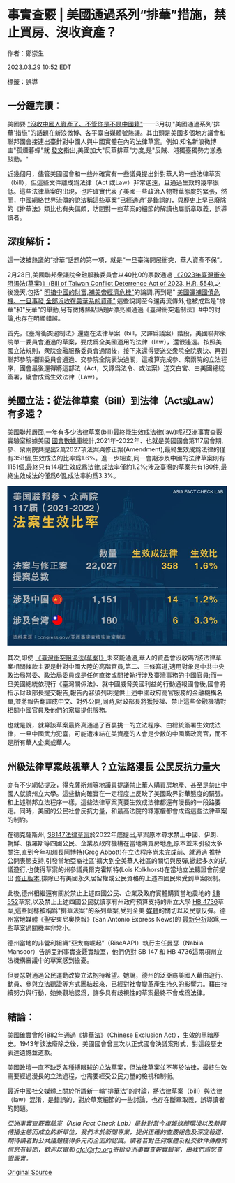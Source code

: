 # 事實查覈 | 美國通過系列“排華”措施，禁止買房、沒收資產？

作者：鄭崇生

2023.03.29 10:52 EDT

標籤：誤導

## 一分鐘完讀：

美國要 ["沒收中國人資產了、不管你是不是中國籍"](https://weibo.com/2963774131/MvqI9DCPi)——3月初,"美國通過系列'排華'措施"的話題在新浪微博、各平臺自媒體號熱議。其由頭是美國多個地方議會和聯邦國會接連出臺針對中國人與中國實體在內的法律草案。例如,知名新浪微博主"孤煙暮蟬"就 [發文](https://weibo.com/2150758415/Mt7avox4w)指出,美國加大"反華排華"力度,是"反賊、港獨臺獨勢力慫恿鼓動。"

近幾個月，儘管美國國會和一些州確實有一些議員提出針對華人的一些法律草案（bill），但這些文件離成爲法律（Act 或Law）非常遙遠，且通過生效的幾率很低。這些法律草案的出現，也許確實代表了美國一些政治人物對華態度的緊張，然而，中國網絡世界流傳的說法稱這些草案“已經通過”是錯誤的，與歷史上早已廢除的《排華法》類比也有失偏頗，坊間對一些草案的細節的解讀也屬斷章取義，誤導讀者。

## 深度解析：

這一波被熱議的“排華”話題的第一項，就是“一旦臺海開展衝突，華人資產不保”。

2月28日,美國聯邦衆議院金融服務委員會以40比0的票數通過 [《2023年臺灣衝突阻遏法(草案)》(Bill of Taiwan Conflict Deterrence Act of 2023, H.R. 554)](https://www.congress.gov/bill/118th-congress/house-bill/554/text),之後幾天,包括" [明搶中國的財富,補美帝經濟危機"](https://weibo.com/2963774131/MvqI9DCPi)的論調,再到是" [美國彌補國債危機、一旦事發,全部沒收在美華系的資產"](https://weibo.com/3945734871/MxhgN8jyN),這些說詞至今還再流傳外,也被成爲是"排華"和"反華"的舉動,另有微博熱點話題#漂亮國通過《臺灣衝突遏制法》#中的討論,也存在明顯錯誤。

首先，《臺灣衝突遏制法》還處在法律草案（bill，又譯爲議案）階段，美國聯邦衆院單一委員會通過的草案，要成爲全美國適用的法律（law），還很遙遠。按照美國立法規則，衆院金融服務委員會過關後，接下來還得要送交衆院全院表決、再到聯邦參院相關委員會通過、交參院全院表決過關，這纔算完成參、衆兩院的立法程序，國會最後還得將這部法（Act，又譯爲法令、或法案）送交白宮、由美國總統簽署，纔會成爲生效法律（Law）。

## 美國立法：從法律草案（Bill）到法律（Act或Law）有多遠？

美國聯邦層面,一年有多少法律草案(bill)最終能生效成法律(law)呢?亞洲事實查覈實驗室根據美國 [國會數據庫](https://www.congress.gov/)統計,2021年-2022年、也就是美國國會第117屆會期,參、衆兩院共提出2萬2027項法案與修正案(Amendment),最終生效成爲法律的僅有358個,生效成法的比率爲1.6%。進一步細查,同一會期涉及中國的法律草案則有1151個,最終只有14項生效成爲法律,成法率僅約1.2%;涉及臺灣的草案共有180件,最終生效成法的僅爲6個,成法率約爲3.3%。

![pic1 簡中.png](images/WAFHQ5X7GO4X5UK2OGDYGVC46E.png)

其次,即使 [《臺灣衝突阻遏法(草案)》](https://www.congress.gov/bill/118th-congress/house-bill/554/text)未來能通過,華人的資產會沒收嗎?該法律草案相關條款主要是針對中國大陸的高階官員,第二、三條寫道,適用對象是中共中央政治局常委、政治局委員或是任何直接或間接執行涉及臺灣事務的中國官員;而一旦美國總統依現行《臺灣關係法》、就中國威脅美國利益的行動通報國會後,國會將指示財政部長提交報告,報告內容須列明提供上述中國政府高官服務的金融機構名單,並將報告翻譯成中文、對外公開,同時,財政部長將獲授權、禁止這些金融機構對相關中國官員及他們的家屬提供服務。

也就是說，就算該草案最終真通過了百裏挑一的立法程序、由總統簽署生效成法律，一旦中國武力犯臺，可能遭凍結在美資產的人會是少數的中國黨政高官，而不是所有華人企業或華人。

## 州級法律草案歧視華人？立法路漫長 公民反抗力量大

亦有不少網帖提及，得克薩斯州等地議員提議禁止華人購買房地產、甚至是禁止中國人就讀州立大學。這些動向確實在一定程度上反映了美國政界對華態度的緊張。和上述聯邦立法程序一樣，這些法律草案真要生效成法律都還有漫長的一段路要走。同時，美國的公民社會反抗力量，和最高法院的釋憲權都會成爲這些法律草案的制約。

在德克薩斯州, [SB147法律草案](https://capitol.texas.gov/tlodocs/88R/billtext/html/SB00147I.htm)於2022年底提出,草案原本尋求禁止中國、伊朗、朝鮮、俄羅斯等四國公民、企業及政府機構在當地購買房地產,原本並未引發太多關注,直到今年初州長阿博特(Greg Abbott)在立法程序尚未完成前、就通過 [推特](https://twitter.com/GregAbbott_TX/status/1614686215676084226?lang=en)公開表態支持,引發當地亞裔社區'擴大到全美華人社區的關切與反彈,掀起多次的抗議遊行,也使得草案的州參議員爾克霍斯特(Lois Kolkhorst)在當地立法聽證會前提出 [修正版本](https://senate.texas.gov/members/d18/press/en/p20230302a.pdf),排除已有美國永久居留權或公民資格的上述四國民衆受到草案限制。

此後,德州相繼還有關於禁止上述四國公民、企業及政府實體購買當地農地的 [SB 552](https://capitol.texas.gov/tlodocs/88R/billtext/html/SB00552I.htm)草案,以及禁止上述四國公民就讀享有州政府預算支持的州立大學 [HB 4736](https://capitol.texas.gov/tlodocs/88R/billtext/pdf/HB04736I.pdf#navpanes=0)草案,這些同樣被稱爲"排華法案"的系列草案,受到全美 [媒體](https://www.cnn.com/2023/02/18/politics/chinese-land-law-texas-virginia-what-matters/index.html)的關切以及民意反彈。德州當地媒體《聖安東尼奧快報》(San Antonio Express News)的 [最新分析](https://www.msn.com/en-us/news/politics/bill-would-ban-students-in-u-s-illegally-those-from-china-other-nations-from-texas-universities/ar-AA18tT0N?ocid=weather-verthp-feeds)認爲,一些草案過關機率非常小。

德州當地的非營利組織“亞太裔崛起”（RiseAAPI）執行主任曼瑟（Nabila Mansoor）告訴亞洲事實查覈實驗室，他們仍對 SB 147 和 HB 4736這兩項州立法機構審議中的草案感到擔憂。

但曼瑟對通過公民運動改變立法抱持希望。她說，德州的泛亞裔美國人藉由遊行、動員、參與立法聽證等方式團結起來，已經對社會變革產生持久的影響力。藉由持續努力與行動，她樂觀地認爲，許多具有歧視性的草案最終不會成爲法律。

## 結論：

美國確實曾於1882年通過《排華法》（Chinese Exclusion Act），生效的黑暗歷史。1943年該法廢除之後，美國國會曾三次以正式國會決議案形式，對這段歷史表達遺憾並道歉。

美國政壇一直不缺乏各種搏眼球的立法草案，但法律草案並不等於法律，最終生效需要經過漫長的立法過程，也需要經受公民力量的檢視和制衡。

最近中國社交媒體上關於所謂新一輪“排華法”的討論，將法律草案（bill）與法律（law）混淆，是錯誤的，對於草案細節的一些討論，也存在斷章取義，誤導讀者的問題。

*亞洲事實查覈實驗室（Asia Fact Check Lab）是針對當今複雜媒體環境以及新興傳播生態而成立的新單位，我們本於新聞專業，提供正確的查覈報告及深度報道，期待讀者對公共議題獲得多元而全面的認識。讀者若對任何媒體及社交軟件傳播的信息有疑問，歡迎以電郵 [afcl@rfa.org](http://afcl@rfa.org)寄給亞洲事實查覈實驗室，由我們爲您查證覈實。*



[Original Source](https://www.rfa.org/mandarin/shishi-hecha/hc-03292023104925.html)